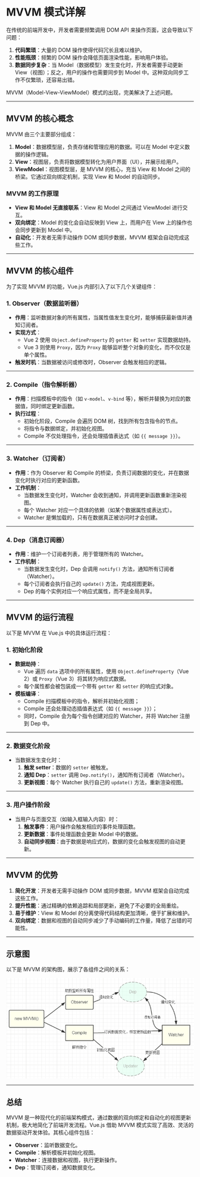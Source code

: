 # MVVM 模式详解

在传统的前端开发中，开发者需要频繁调用 DOM API 来操作页面，这会导致以下问题：
1. **代码繁琐**：大量的 DOM 操作使得代码冗长且难以维护。
2. **性能瓶颈**：频繁的 DOM 操作会降低页面渲染性能，影响用户体验。
3. **数据同步复杂**：当 Model（数据模型）发生变化时，开发者需要手动更新 View（视图）；反之，用户的操作也需要同步到 Model 中。这种双向同步工作不仅繁琐，还容易出错。

MVVM（Model-View-ViewModel）模式的出现，完美解决了上述问题。

---

## **MVVM 的核心概念**

MVVM 由三个主要部分组成：
1. **Model**：数据模型层，负责存储和管理应用的数据。可以在 Model 中定义数据的操作逻辑。
2. **View**：视图层，负责将数据模型转化为用户界面（UI），并展示给用户。
3. **ViewModel**：视图模型层，是 MVVM 的核心，充当 View 和 Model 之间的桥梁。它通过双向绑定机制，实现 View 和 Model 的自动同步。

### **MVVM 的工作原理**
- **View 和 Model 无直接联系**：View 和 Model 之间通过 ViewModel 进行交互。
- **双向绑定**：Model 的变化会自动反映到 View 上，而用户在 View 上的操作也会同步更新到 Model 中。
- **自动化**：开发者无需手动操作 DOM 或同步数据，MVVM 框架会自动完成这些工作。

---

## **MVVM 的核心组件**

为了实现 MVVM 的功能，Vue.js 内部引入了以下几个关键组件：

### **1. Observer（数据监听器）**
- **作用**：监听数据对象的所有属性，当属性值发生变化时，能够捕获最新值并通知订阅者。
- **实现方式**：
  - Vue 2 使用 `Object.defineProperty` 的 `getter` 和 `setter` 实现数据劫持。
  - Vue 3 则使用 `Proxy`，因为 `Proxy` 能够监听整个对象的变化，而不仅仅是单个属性。
- **触发时机**：当数据被访问或修改时，Observer 会触发相应的逻辑。

---

### **2. Compile（指令解析器）**
- **作用**：扫描模板中的指令（如 `v-model`、`v-bind` 等），解析并替换为对应的数据值，同时绑定更新函数。
- **执行过程**：
  - 初始化阶段，Compile 会遍历 DOM 树，找到所有包含指令的节点。
  - 将指令与数据绑定，并初始化视图。
  - Compile 不仅处理指令，还会处理插值表达式（如 `{{ message }}`）。

---

### **3. Watcher（订阅者）**
- **作用**：作为 Observer 和 Compile 的桥梁，负责订阅数据的变化，并在数据变化时执行对应的更新函数。
- **工作机制**：
  - 当数据发生变化时，Watcher 会收到通知，并调用更新函数重新渲染视图。
  - 每个 Watcher 对应一个具体的依赖（如某个数据属性或表达式）。
  - Watcher 是懒加载的，只有在数据真正被访问时才会创建。

---

### **4. Dep（消息订阅器）**
- **作用**：维护一个订阅者列表，用于管理所有的 Watcher。
- **工作机制**：
  - 当数据发生变化时，Dep 会调用 `notify()` 方法，通知所有订阅者（Watcher）。
  - 每个订阅者会执行自己的 `update()` 方法，完成视图更新。
  - Dep 的每个实例对应一个响应式属性，而不是全局共享。

---

## **MVVM 的运行流程**

以下是 MVVM 在 Vue.js 中的具体运行流程：

### **1. 初始化阶段**
- **数据劫持**：
  - Vue 遍历 `data` 选项中的所有属性，使用 `Object.defineProperty`（Vue 2）或 `Proxy`（Vue 3）将其转为响应式数据。
  - 每个属性都会被包装成一个带有 `getter` 和 `setter` 的响应式对象。
- **模板编译**：
  - Compile 扫描模板中的指令，解析并初始化视图；
  - Compile 还会处理动态插值表达式（如 `{{ message }}`）；
  - 同时，Compile 会为每个指令创建对应的 Watcher，并将 Watcher 注册到 Dep 中。
  

---

### **2. 数据变化阶段**
- 当数据发生变化时：
  1. **触发 setter**：数据的 `setter` 被触发。
  2. **通知 Dep**：`setter` 调用 `Dep.notify()`，通知所有订阅者（Watcher）。
  3. **更新视图**：每个 Watcher 执行自己的 `update()` 方法，重新渲染视图。

---

### **3. 用户操作阶段**
- 当用户与页面交互（如输入框输入内容）时：
  1. **触发事件**：用户操作会触发相应的事件处理函数。
  2. **更新数据**：事件处理函数会更新 Model 中的数据。
  3. **自动同步视图**：由于数据是响应式的，数据的变化会触发视图的自动更新。

---

## **MVVM 的优势**

1. **简化开发**：开发者无需手动操作 DOM 或同步数据，MVVM 框架会自动完成这些工作。
2. **提升性能**：通过精确的依赖追踪和局部更新，避免了不必要的全局重绘。
3. **易于维护**：View 和 Model 的分离使得代码结构更加清晰，便于扩展和维护。
4. **双向绑定**：数据和视图的自动同步减少了手动编码的工作量，降低了出错的可能性。

---

## **示意图**

以下是 MVVM 的架构图，展示了各组件之间的关系：

<img src="mvvm.png" />

---

## **总结**

MVVM 是一种现代化的前端架构模式，通过数据的双向绑定和自动化的视图更新机制，极大地简化了前端开发流程。Vue.js 借助 MVVM 模式实现了高效、灵活的数据驱动开发体验。其核心组件包括：
- **Observer**：监听数据变化。
- **Compile**：解析模板并初始化视图。
- **Watcher**：连接数据和视图，执行更新操作。
- **Dep**：管理订阅者，通知数据变化。